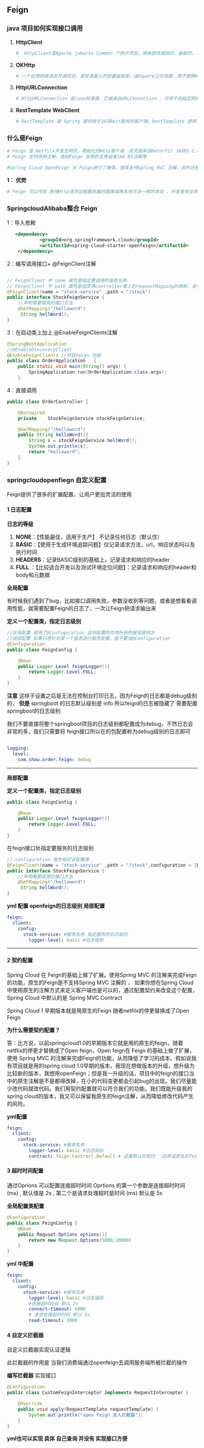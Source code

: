 ## Feign 

### java 项目如何实现接口调用

1. **HttpClient**

   ```powershell
   #  HttpClient是Apache jakarta Common 下的子项目。用来提供高效的，最新的，功能丰富的支持 Http 协议的客户端编程工具包，并且它支持HTTP协议最新版本和建议，HttpClient相比于传统JDK自带的 URLConnection 提升了易用性和灵活性，使客户端发送HTTP请求变得容易，提高了开发效率
   ```

2. **OKHttp**

   ```powershell
   # 一个处理网络请求开源项目，是安卓最火的轻量级框架，由Square公司贡献，用于替换HttpUrlConnection 和Apache HttpClient。 OKHttp拥有简洁的API，高效的性能，并支持多种协议（HTTP/2和SPDy）
   ```

3. **HttpURLConnection**

   ```powershell
   # HttpURLConnection 是java标准类，它继承自URLConnection ，可用于向指定网站发送get请求post请求，HttpURLConnection 使用比较复杂，不想HTTPClient那样容易使用
   ```

4. **RestTemplate WebClient**

   ```powershell
   # RestTemplate 是 Spring 提供用于访问Rest服务的客户端，RestTemplate 提供了多种便捷访问远程Http服务的方法，能够大大的提高客户端编写的效率
   ```



### 什么是Feign

```powershell
# Feign 是 Netfilx开发生明式，模板化的Http客户端，其灵感来自Retorfit JAXRS-2.0 
# Feign 支持多种注解，类如Feign 自带的主角或者JAX-RS注解等

#Spring CLoud OpenFeign 对 Feign进行了增强，使其支持Spring MVC 注解，另外还整合了Ribbon 和 Nacos 从而使用Feign的使用更加方便
```



 **1： 优势**

```powershell
# Feign 可以作到 使用Http请求远程服务器时就像调用本地方法一样的体验 ，开发者完全感知不到这是远程方法，更感知不到这个是个Http请求，它想Dobbo 一样consumer直接调用接口调用provider ，而不需要通过常规的HttpClient 钩爪请求再解析返回数据，
```



### SpringcloudAlibaba整合 Feign

1：导入依赖

```xml
   <dependency>
            <groupId>org.springframework.cloud</groupId>
            <artifactId>spring-cloud-starter-openfeign</artifactId>
	</dependency>
```

2：编写调用接口+ @FeignClient注解

```java

// FeignClient 中 name 属性是指定要调用的服务名称
// FeignClient 中 path 属性是指定再controller类上的requestMapping的映射，会和接口上的路径进行拼接
@FeignClient(name = "stock-service" ,path = "/stock")
public interface StockFeignService {
    //声明需要调用的接口方法
    @GetMapping("/helloword")
     String hellWord();
}
```

3：在启动类上加上 @EnableFeignClients注解

```java
@SpringBootApplication
//@EnableDiscoveryClient
@EnableFeignClients //开启feign 功能
public class OrderApplication   {
    public static void main(String[] args) {
        SpringApplication.run(OrderApplication.class,args);
    }

```

4：直接调用

```java
public class OrderController {

    @Autowired
    private    StockFeignService stockFeignService;

    @GetMapping("/helloword")
    public String helloWord(){
        String s = stockFeignService.hellWord();
        System.out.println(s);
        return "helloword";
    }
}
```





### springcloudopenfiegn 自定义配置

Feign提供了很多的扩展配置，让用户更加灵活的使用

#### **1 日志配置**



**日志的等级**

1. **NONE**：【性能最佳，适用于生产】 不记录任何日志（默认住）
2. **BASIC**：【使用于生成环境追踪问题】仅记录请求方法，url，响应状态吗以及执行时间
3. **HEADERS**：记录BASIC级别的基础上，记录请求和响应的header
4. **FULL** ：【比较适合开发以及测试环境定位问题】：记录请求和响应的header和body和元数据





**全局配置**

有时候我们遇到了bug，比如接口调用失败，参数没收到等问题，或者是想看看调用性能，就需要配置Feign的日志了，一次让Feign把请求输出来

**定义一个配置类，指定日志级别**

```java
//全局配置 使用了@Configuration 会将配置的作用所有的服务提供方
//局部配置 如果只想针对某一个服务进行服务配置，就不要加@Configuration
@Configuration
public class FeignConfig {

    @Bean
    public Logger.Level feignLogger(){
        return Logger.Level.FULL;
    }
}
```

**注意** 这样子设置之后是无法在控制台打印日志，因为Feign的日志都是debug级别的， **但是** springboot 的日志默认级别是 info 所以feign的日志被隐藏了 需要配置springboot的日志级别

我们不要直接将整个springboot项目的日志级别都配置成为debug，不然日志会非常的多，我们只需要将 feign接口所以在的包配置称为debug级别的日志即可

```yaml

logging:
  level:
    com.show.order.feign: debug
```

---



**局部配置**

**定义一个配置类，指定日志级别**

```java
public class FeignConfig {

    @Bean
    public Logger.Level feignLogger(){
        return Logger.Level.FULL;
    }
}
```

 

在feign接口处指定要服务的日志级别

```java
// configuration 属性指定该配置类
@FeignClient(name = "stock-service" ,path = "/stock",configuration = {FeignConfig.class})
public interface StockFeignService {
    //声明需要调用的接口方法
    @GetMapping("/helloword")
     String hellWord();
}
```



**yml 配置 openfeign的日志级别 局部配置**

```yml
feign:
  client:
    config:
      stock-service: #服务名称 指定服务的日志级别
        logger-level: basic #日志级别
```

---





#### 2 契约配置



Spring Cloud 在 Feign的基础上做了扩展。使用Spring MVC 的注解来完成Feign的功能，原生的Feign是不支持Spring MVC 注解的 ， 如果你想在Spring Cloud 中使用原生的注解方式来定义客户端也是可以的，通过配置契约来改变这个配置，Spring Cloud 中默认的是 Spring MVC Contract

Spring Cloud 1 早期版本就是用原生的Feign 随者netfilx的停更替换成了Open Feign

**为什么需要契约配置？**

答：比方说，以前springcloud1.0的早期版本它就是用的原生的feign，随着netflix的停更才替换成了Open feign，Open feign在 Feign 的基础上做了扩展，使用 Spring MVC 的注解来完成Feign的功能，从而降低了学习的成本。假如说我有项目就是用的spring cloud 1.0早期的版本，我现在想做版本的升级，想升级为比较新的版本，我想用openFeign；但是我一升级的话，项目中的feign的接口当中的原生注解是不是都得改掉，在小的代码变更都会引起bug的出现。我们尽量能少改代码就改代码。我们用契约配置就可以符合我们的功能。我们既能升级我的spring cloud的版本，我又可以保留我原生的feign注解，从而降低修改代码产生的风险。



**yml配置**

```yaml
feign:
  client:
    config:
      stock-service: #服务名称
        logger-level: basic #日志级别
        contract: feign.Contract.Default # 设置默认的契约 （还原成原生的feign注解）
```



#### 3 超时时间配置

通过Oprions 可以配置连接超时时间 Oprtions 的第一个参数是连接超时时间 (ms) , 默认值是 2s , 第二个是请求处理超时是时间 (ms) 默认是 5s

**全局配置类配置**

```java
@Configuration
public class FeignConfig {
    @Bean
    public Requset.Options options(){
        return new Request.Options(5000,10000)
    }
}
```

**yml 中配置**

```yaml
feign:
  client:
    config:
      stock-service: #服务名称
        logger-level: basic #日志级别
        #连接超时时间 默认 2s
        connect-timeout: 5000
        # 请求处理超时时间 默认 5s
        read-timeout: 3000
```



#### 4 自定义拦截器

自定义拦截器实现认证逻辑

此拦截器的作用是 当我们消费端通过openfeign去调用服务端所被拦截的操作



**编写拦截器**  实现接口

```java
@Configuration
public class CustomFeignInterceptor implements RequestInterceptor {

    @Override
    public void apply(RequestTemplate requestTemplate) {
        System.out.println("open feign 进入拦截器");
    }
}

```



**yml也可以实现 具体 自己查询 并没有 实现接口方便**